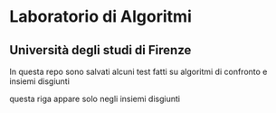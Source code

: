 # Laboratorio di Algoritmi
## Università degli studi di Firenze

In questa repo sono salvati alcuni test fatti su algoritmi di confronto e insiemi disgiunti

questa riga appare solo negli insiemi disgiunti
